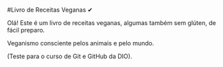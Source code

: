 #Livro de Receitas Veganas ✔

Olá! Este é um livro de receitas veganas, algumas também sem glúten, de fácil preparo.

Veganismo consciente pelos animais e pelo mundo.

(Teste para o curso de Git e GitHub da DIO).
